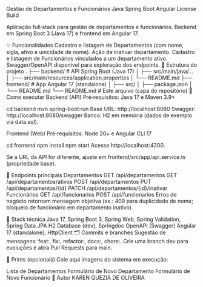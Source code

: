 Gestão de Departamentos e Funcionários
Java Spring Boot Angular License Build

Aplicação full‑stack para gestão de departamentos e funcionários.
Backend em Spring Boot 3 (Java 17) e frontend em Angular 17.

✨ Funcionalidades
Cadastro e listagem de Departamentos (com nome, sigla, ativo e unicidade de nome).
Ação de inativar departamento.
Cadastro e listagem de Funcionários vinculados a um departamento ativo.
Swagger/OpenAPI disponível para exploração dos endpoints.
📁 Estrutura do projeto
.
├── backend/            # API Spring Boot (Java 17)
│   ├── src/main/java/...
│   ├── src/main/resources/application.properties
│   └── README.md
├── frontend/           # App Angular 17 (standalone)
│   ├── src/
│   ├── package.json
│   └── README.md
└── README.md           # Este arquivo (capa do repositório)
🚀 Como executar
Backend (API)
Pré‑requisitos: Java 17 e Maven 3.9+

cd backend
mvn spring-boot:run
Base URL: http://localhost:8080
Swagger: http://localhost:8080/swagger
Banco: H2 em memória (dados de exemplo via data.sql).

Frontend (Web)
Pré‑requisitos: Node 20+ e Angular CLI 17

cd frontend
npm install
npm start
Acesse http://localhost:4200.

Se a URL da API for diferente, ajuste em frontend/src/app/api.service.ts (propriedade base).

🔗 Endpoints principais
Departamentos
GET /api/departamentos
GET /api/departamentos/ativos
POST /api/departamentos
PUT /api/departamentos/{id}
PATCH /api/departamentos/{id}/inativar
Funcionários
GET /api/funcionarios
POST /api/funcionarios
Erros de negócio retornam mensagem objetiva (ex.: 409 para duplicidade de nome; bloqueio de funcionário em departamento inativo).

🧰 Stack técnica
Java 17, Spring Boot 3, Spring Web, Spring Validation, Spring Data JPA
H2 Database (dev), Springdoc OpenAPI (Swagger)
Angular 17 (standalone), HttpClient
🗂️ Commits e branches
Sugestão de mensagens: feat:, fix:, refactor:, docs:, chore:.
Crie uma branch dev para evoluções e abra Pull Requests para main.

📸 Prints (opcionais)
Cole aqui imagens do sistema em execução:

Lista de Departamentos
Formulário de Novo Departamento
Formulário de Novo Funcionário
👤 Autor
KAREN QUEZIA DE OLIVEIRA
